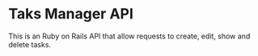 # Taks Manager API

This is an Ruby on Rails API that allow requests to create, edit, show and delete tasks. 

